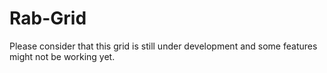 # Rab-Grid

Please consider that this grid is still under development and some features might not be working yet.